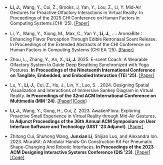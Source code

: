 - <strong>Li, J.</strong>, Wang, Y., Cui, Z., Brooks, J, Yan, Y., Lou, Z., Li, Y. Mid-Air Gestures for Proactive Olfactory Interactions in Virtual Reality. In Proceedings of the 2025 CHI Conference on Human Factors in Computing Systems.(CHI '25).  [[Paper]](https://doi.org/10.1145/3706598.3713964)

- Li, Y., Wang, Y., Xiong, M., Max, C., Yan Y., <strong>Li, J.</strong>, .... AromaBite：Enhancing Flavor Perception Through Edible Retronasal Scent Release. In Proceedings of the Extended Abstracts of the CHI Conference on Human Factors in Computing Systems (CHI EA '25).   [[Paper]](https://doi.org/10.1145/3706599.3720200)

- Zhou, L., Zhang, Y., An, X., <strong>Li, J.</strong> 2025. E-scent Coach: A Wearable Olfactory System to Guide Deep Breathing Synchronized with Yoga Postures. <strong>In Proceedings of the Nineteenth International Conference on Tangible, Embedded, and Embodied Interaction (TEI '25)</strong>.  [[Paper]](https://doi.org/10.1145/3689050.3704927)

- Lu, Y., <strong>Li, J.</strong>, Cui, Z., Hu, J., Lin, Y., Luo, S. . 2024. Designing Spatial Visualization and Interactions of Immersive Sankey Diagram in Virtual Reality. <strong>In Proceedings of the 32nd ACM International Conference on Multimedia (MM '24)</strong>.  [[Paper]](https://doi.org/10.1145/3664647.3681460)[[Code]](https://github.com/dinnodinosaur/VRSankey)

- <strong>Li, J.</strong>, Wang, Y., Gong, H., Cui, Z. 2023. AwakenFlora: Exploring Proactive Smell Experience in Virtual Reality through Mid-Air Gestures. <strong>In Adjunct Proceedings of the 36th Annual ACM Symposium on User Interface Software and Technology (UIST '23 Adjunct)</strong>. [[Paper]](https://doi.org/10.1145/3586182.3616667)

- Zhitong Cui, Shuhong Wang, <strong>Junxian Li</strong>, Shijian Luo, and Alexandra Ion. 2023. MiuraKit: A Modular Hands-On Construction Kit For Pneumatic Shape-Changing And Robotic Interfaces. <strong>In Proceedings of the 2023 ACM Designing Interactive Systems Conference (DIS '23)</strong>.  [[Paper]](https://doi.org/10.1145/3563657.3596108)[[Code]](https://github.com/dinnodinosaur/Origami-Actuators)